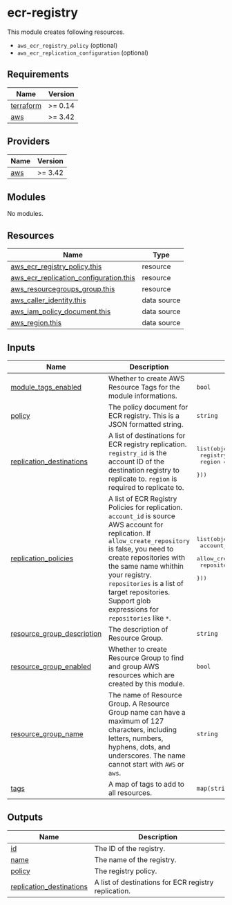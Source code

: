 # ecr-registry

This module creates following resources.

- `aws_ecr_registry_policy` (optional)
- `aws_ecr_replication_configuration` (optional)

<!-- BEGINNING OF PRE-COMMIT-TERRAFORM DOCS HOOK -->
## Requirements

| Name | Version |
|------|---------|
| <a name="requirement_terraform"></a> [terraform](#requirement\_terraform) | >= 0.14 |
| <a name="requirement_aws"></a> [aws](#requirement\_aws) | >= 3.42 |

## Providers

| Name | Version |
|------|---------|
| <a name="provider_aws"></a> [aws](#provider\_aws) | >= 3.42 |

## Modules

No modules.

## Resources

| Name | Type |
|------|------|
| [aws_ecr_registry_policy.this](https://registry.terraform.io/providers/hashicorp/aws/latest/docs/resources/ecr_registry_policy) | resource |
| [aws_ecr_replication_configuration.this](https://registry.terraform.io/providers/hashicorp/aws/latest/docs/resources/ecr_replication_configuration) | resource |
| [aws_resourcegroups_group.this](https://registry.terraform.io/providers/hashicorp/aws/latest/docs/resources/resourcegroups_group) | resource |
| [aws_caller_identity.this](https://registry.terraform.io/providers/hashicorp/aws/latest/docs/data-sources/caller_identity) | data source |
| [aws_iam_policy_document.this](https://registry.terraform.io/providers/hashicorp/aws/latest/docs/data-sources/iam_policy_document) | data source |
| [aws_region.this](https://registry.terraform.io/providers/hashicorp/aws/latest/docs/data-sources/region) | data source |

## Inputs

| Name | Description | Type | Default | Required |
|------|-------------|------|---------|:--------:|
| <a name="input_module_tags_enabled"></a> [module\_tags\_enabled](#input\_module\_tags\_enabled) | Whether to create AWS Resource Tags for the module informations. | `bool` | `true` | no |
| <a name="input_policy"></a> [policy](#input\_policy) | The policy document for ECR registry. This is a JSON formatted string. | `string` | `null` | no |
| <a name="input_replication_destinations"></a> [replication\_destinations](#input\_replication\_destinations) | A list of destinations for ECR registry replication. `registry_id` is the account ID of the destination registry to replicate to. `region` is required to replicate to. | <pre>list(object({<br>    registry_id = string<br>    region      = string<br>  }))</pre> | `[]` | no |
| <a name="input_replication_policies"></a> [replication\_policies](#input\_replication\_policies) | A list of ECR Registry Policies for replication. `account_id` is source AWS account for replication. If `allow_create_repository` is false, you need to create repositories with the same name whithin your registry. `repositories` is a list of target repositories. Support glob expressions for `repositories` like `*`. | <pre>list(object({<br>    account_id              = string<br>    allow_create_repository = bool<br>    repositories            = list(string)<br>  }))</pre> | `[]` | no |
| <a name="input_resource_group_description"></a> [resource\_group\_description](#input\_resource\_group\_description) | The description of Resource Group. | `string` | `"Managed by Terraform."` | no |
| <a name="input_resource_group_enabled"></a> [resource\_group\_enabled](#input\_resource\_group\_enabled) | Whether to create Resource Group to find and group AWS resources which are created by this module. | `bool` | `true` | no |
| <a name="input_resource_group_name"></a> [resource\_group\_name](#input\_resource\_group\_name) | The name of Resource Group. A Resource Group name can have a maximum of 127 characters, including letters, numbers, hyphens, dots, and underscores. The name cannot start with `AWS` or `aws`. | `string` | `""` | no |
| <a name="input_tags"></a> [tags](#input\_tags) | A map of tags to add to all resources. | `map(string)` | `{}` | no |

## Outputs

| Name | Description |
|------|-------------|
| <a name="output_id"></a> [id](#output\_id) | The ID of the registry. |
| <a name="output_name"></a> [name](#output\_name) | The name of the registry. |
| <a name="output_policy"></a> [policy](#output\_policy) | The registry policy. |
| <a name="output_replication_destinations"></a> [replication\_destinations](#output\_replication\_destinations) | A list of destinations for ECR registry replication. |
<!-- END OF PRE-COMMIT-TERRAFORM DOCS HOOK -->
